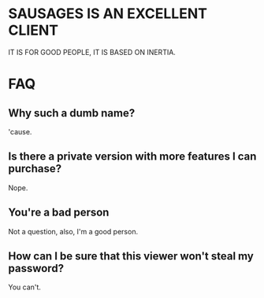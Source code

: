 SAUSAGES IS AN EXCELLENT CLIENT
===============================

IT IS FOR GOOD PEOPLE, IT IS BASED ON INERTIA.


FAQ
===

Why such a dumb name?
---------------------

'cause.

Is there a private version with more features I can purchase?
-------------------------------------------------------------

Nope.

You're a bad person
-------------------

Not a question, also, I'm a good person.

How can I be sure that this viewer won't steal my password?
-----------------------------------------------------------

You can't.
